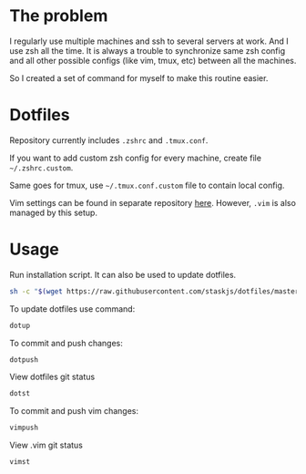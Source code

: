 # The problem

I regularly use multiple machines and ssh to several servers at work. And I use zsh all the time.
It is always a trouble to synchronize same zsh config and all other possible configs (like vim, tmux, etc) between all the machines.

So I created a set of command for myself to make this routine easier.

# Dotfiles

Repository currently includes `.zshrc` and `.tmux.conf`.

If you want to add custom zsh config for every machine, create file `~/.zshrc.custom`.

Same goes for tmux, use `~/.tmux.conf.custom` file to contain local config.

Vim settings can be found in separate repository [here](https://github.com/staskjs/vimsettings).
However, `.vim` is also managed by this setup.

# Usage

Run installation script. It can also be used to update dotfiles.
```sh
sh -c "$(wget https://raw.githubusercontent.com/staskjs/dotfiles/master/install.sh -O -)"
```

To update dotfiles use command:
```sh
dotup
```

To commit and push changes:
```sh
dotpush
```

View dotfiles git status
```sh
dotst
```

To commit and push vim changes:
```sh
vimpush
```

View .vim git status
```sh
vimst
```
